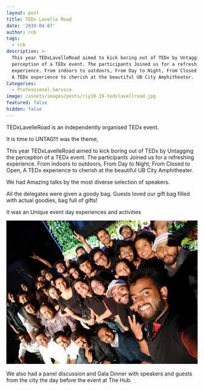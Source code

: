```yaml
---
layout: post
title: TEDx Lavelle Road
date: '2019-04-07'
author: rcb
tags:
  - rcb
description: >-
  This year TEDxLavelleRoad aimed to kick boring out of TEDx by Untagging the
  perception of a TEDx event. The participants Joined us for a refreshing
  experience. From indoors to outdoors, From Day to Night, From Closed to Open,
  A TEDx experience to cherish at the beautiful UB City Amphitheater.
Categories:
  - Professional-Service
image: /assets/images/posts/riy18-19-tedxlavellroad.jpg
featured: false
hidden: false
---
```

TEDxLavelleRoad is an independently organised TEDx event. 

It is time to UNTAG!!! was the theme,

This year TEDxLavelleRoad aimed to kick boring out of TEDx by Untagging the perception of a TEDx event. The participants Joined us for a refreshing experience. From indoors to outdoors, From Day to Night, From Closed to Open, A TEDx experience to cherish at the beautiful UB City Amphitheater.

We had Amazing talks by the most diverse selection of speakers.

All the delegates were given a goody bag. Guests loved our gift bag filled with actual goodies, bag full of gifts!

It was an Unique event day experiences and activities

![TedxLavellRoad](/assets/images/posts/riy18-19-tedxlavellroad2.jpg)

We also had a panel discussion and Gala Dinner with speakers and guests from the city the day before the event at The Hub.

